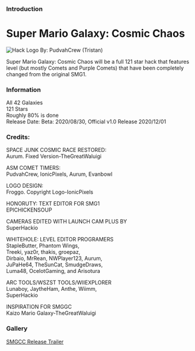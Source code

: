 ### Introduction
# Super Mario Galaxy: Cosmic Chaos
![Hack Logo](https://cdn.discordapp.com/attachments/789184498989268995/796542994193973278/image0.png)
By: PudvahCrew (Tristan)

Super Mario Galaxy: Cosmic Chaos will be a full 121 star hack that features level (but mostly Comets and Purple Comets) that have been completely changed from the original SMG1.


### Information
All 42 Galaxies<br/>
121 Stars<br/>
Roughly 80% is done<br/>
Release Date: Beta: 2020/08/30, Official v1.0 Release 2020/12/01<br/>


### Credits:
SPACE JUNK COSMIC RACE RESTORED:<br/>
Aurum. Fixed Version-TheGreatWaluigi<br/>

ASM COMET TIMERS:<br/>
PudvahCrew, IonicPixels, Aurum, Evanbowl<br/>

LOGO DESIGN:<br/>
Froggo. Copyright Logo-IonicPixels<br/>

HONORUTY: TEXT EDITOR FOR SMG1<br/>
EPICHICKENSOUP<br/>

CAMERAS EDITED WITH LAUNCH CAM PLUS BY<br/>
SuperHackio<br/>

WHITEHOLE: LEVEL EDITOR PROGRAMERS<br/>
StapleButter, Phantom Wings,<br/>
Treeki, yaz0r, thakis, groepaz,<br/>
Dirbaio, MrRean, NWPlayer123, Aurum,<br/>
JuPaHe64, TheSunCat, SmudgeDraws,<br/>
Luma48, OcelotGaming, and Arisotura<br/>

ARC TOOLS/WSZST TOOLS/WIIEXPLORER<br/>
Lunaboy, JaytheHam, Anthe, Wiimm,<br/>
SuperHackio<br/>

INSPIRATION FOR SMGGC<br/>
Kaizo Mario Galaxy-TheGreatWaluigi<br/>


### Gallery
[SMGCC Release Trailer](https://youtu.be/F4F_xBdhi6Q)
